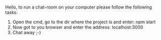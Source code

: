 Hello, to run a chat-room on your computer please follow the following tasks:

1. Open the cmd, go to the dir where the project is and enter: npm start
2. Now got to you browser and enter the address: localhost:3000
3. Chat away ;-)
